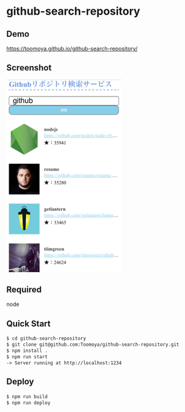 # github-search-repository

## Demo

https://toomoya.github.io/github-search-repository/

## Screenshot

<img src="./art/demo.jpg" width="300">

## Required  

node

## Quick Start

```
$ cd github-search-repository
$ git clone git@github.com:Toomoya/github-search-repository.git
$ npm install .
$ npm run start
-> Server running at http://localhost:1234
```

## Deploy

```
$ npm run build
$ npm run deploy
```

